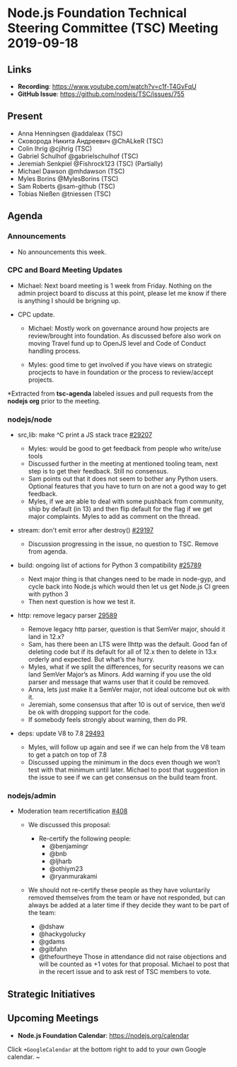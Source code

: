 # Node.js Foundation Technical Steering Committee (TSC) Meeting 2019-09-18

## Links

* **Recording**:  <https://www.youtube.com/watch?v=c1f-T4GvFqU>
* **GitHub Issue**: <https://github.com/nodejs/TSC/issues/755>

## Present

* Anna Henningsen @addaleax (TSC)
* Сковорода Никита Андреевич @ChALkeR (TSC)
* Colin Ihrig @cjihrig (TSC)
* Gabriel Schulhof @gabrielschulhof (TSC)
* Jeremiah Senkpiel @Fishrock123 (TSC) (Partially)
* Michael Dawson @mhdawson (TSC)
* Myles Borins @MylesBorins (TSC)
* Sam Roberts @sam-github (TSC)
* Tobias Nießen @tniessen (TSC)

## Agenda

### Announcements

* No announcements this week.

### CPC and Board Meeting Updates

* Michael: Next board meeting is 1 week from Friday. Nothing on the admin project board to discuss
  at this point, please let me know if there is anything I should be brigning up.

* CPC update.
  * Michael: Mostly work on governance around how projects are review/brought into foundation. As
    discussed before also work on moving Travel fund up to OpenJS level and Code of Conduct handling
    process.

  * Myles: good time to get involved if you have views on strategic procjects to have in foundation
    or the process to review/accept projects.

\*Extracted from **tsc-agenda** labeled issues and pull requests from the **nodejs org** prior to the meeting.

### nodejs/node

* src,lib: make ^C print a JS stack trace [#29207](https://github.com/nodejs/node/pull/29207)
  * Myles: would be good to get feedback from people who write/use tools
  * Discussed further in the meeting at mentioned tooling team, next step is to get their
    feedback. Still no consensus.
  * Sam points out that it does not seem to bother any Python users. Optional features that
    you have to turn on are not a good way to get feedback.
  * Myles, if we are able to deal with some pushback from community, ship by default (in 13) and
    then flip default for the flag if we get major complaints.  Myles to add as comment on the
    thread.

* stream: don't emit error after destroy() [#29197](https://github.com/nodejs/node/pull/29197)
  * Discussion progressing in the issue, no question to TSC.  Remove from agenda.

* build: ongoing list of actions for Python 3 compatibility [#25789](https://github.com/nodejs/node/issues/25789)
  * Next major thing is that changes need to be made in node-gyp, and cycle back into Node.js
    which would then let us get Node.js CI green with python 3
  * Then next question is how we test it.

* http: remove legacy parser [29589](https://github.com/nodejs/node/pull/29589)
  * Remove legacy http parser, question is that SemVer major, should it land in 12.x?
  * Sam, has there been an LTS were llhttp was the default. Good fan of deleting code
    but if its default for all of 12.x then to delete in 13.x orderly and expected. But what’s the
    hurry.
  * Myles, what if we split the differences, for security reasons we can land SemVer Major’s as
    Minors.  Add warning if you use the old parser and message that warns user that it could
    be removed.
  * Anna, lets just make it a SemVer major, not ideal outcome but ok with it.
  * Jeremiah, some consensus that after 10 is out of service, then we’d be ok with dropping
    support for the code.
  * If somebody feels strongly about warning, then do PR.

* deps: update V8 to 7.8 [29493](https://github.com/nodejs/node/pull/29493#issuecomment-532259819)
  * Myles, will follow up again and see if we can help from the V8 team to get a patch on top of
    7.8
  * Discussed upping the minimum in the docs even though we won’t test with that minimum until
    later.  Michael to post that suggestion in the issue to see if we can get consensus on the
    build team front.

### nodejs/admin

* Moderation team recertification [#408](https://github.com/nodejs/admin/issues/408)
  * We discussed this proposal:

    * Re-certify the following people:
      * @benjamingr
      * @bnb
      * @ljharb
      * @othiym23
      * @ryanmurakami
  * We should not re-certify these people as they have voluntarily removed themselves from the team
    or have not responded, but can always be added at a later time if they decide they want to be
    part of the team:
    * @dshaw
    * @hackygolucky
    * @gdams
    * @gibfahn
    * @thefourtheye
      Those in attendance did not raise objections and will be counted as +1 votes for that proposal.
      Michael to post that in the recert issue and to ask rest of TSC members to vote.

## Strategic Initiatives

## Upcoming Meetings

* **Node.js Foundation Calendar**: <https://nodejs.org/calendar>

Click `+GoogleCalendar` at the bottom right to add to your own Google calendar.
\~
